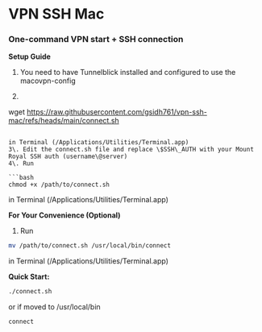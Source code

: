 # VPN SSH Mac

### One-command VPN start + SSH connection

**Setup Guide**

1. You need to have Tunnelblick installed and configured to use the macovpn-config

2. ```bash
wget https://raw.githubusercontent.com/gsidh761/vpn-ssh-mac/refs/heads/main/connect.sh
```

in Terminal (/Applications/Utilities/Terminal.app)
3\. Edit the connect.sh file and replace \$SSH\_AUTH with your Mount Royal SSH auth (username\@server)
4\. Run

```bash
chmod +x /path/to/connect.sh
```

in Terminal (/Applications/Utilities/Terminal.app)

**For Your Convenience (Optional)**

1. Run

```bash
mv /path/to/connect.sh /usr/local/bin/connect
```

in Terminal (/Applications/Utilities/Terminal.app)

**Quick Start:**

```bash
./connect.sh
```

or if moved to /usr/local/bin

```bash
connect
```
